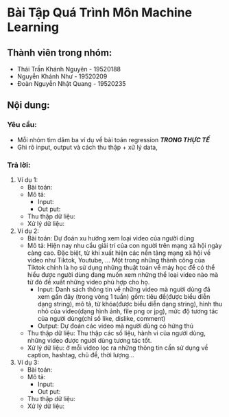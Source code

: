 # Bài Tập Quá Trình Môn Machine Learning
## Thành viên trong nhóm:
- Thái Trần Khánh Nguyên - 19520188
- Nguyễn Khánh Như - 19520209
- Đoàn Nguyễn Nhật Quang - 19520235
## Nội dung:
### Yêu cầu:
* Mỗi nhóm tìm dăm ba ví dụ về bài toán regression *****TRONG THỰC TẾ*****  
* Ghi rõ input, output và cách thu thập + xử lý data,
### Trả lời:

1.  Ví dụ 1: 
	* Bài toán:
	* Mô tả:
		* Input:
		* Out put:
	* Thu thập dữ liệu:
	* Xử lý dữ liệu:
2. Ví dụ 2: 
	* Bài toán: Dự đoán xu hướng xem loại video của người dùng
	* Mô tả: Hiện nay nhu cầu giải trí của con người trên mạng xã hội ngày càng cao. Đặc biệt, từ khi xuất hiện các nển tảng mạng xã hội về video như Tiktok, Youtube, ... Một trong những thành công của Tiktok chính là họ sử dụng những thuật toán về máy học để có thể hiểu được người dùng đang muốn xem những thể loại video nào mà từ đó đề xuất những video phù hợp cho họ.
		* Input: Danh sách thông tin về những video mà người dùng đã xem gần đây (trong vòng 1 tuần) gồm:  tiêu đề(được biểu diễn dạng string), mô tả, từ khóa(được biểu diễn dạng string), hình thu nhỏ của video(dạng hình ảnh, file png or jpg), mức độ tương tác của người dùng(chỉ số like, dislike, comment)
		* Output: Dự đoán các video mà người dùng có hứng thú
	* Thu thập dữ liệu: Thu thập các số liệu, hành vi của người dùng, những video được người dùng tương tác tốt.
	* Xử lý dữ liệu: ở mỗi video lọc ra những thông tin cần sử dụng về caption, hashtag, chủ đề, thời lượng…
3. Ví dụ 3: 
	* Bài toán:
	* Mô tả:
		* Input:
		* Out put:
	* Thu thập dữ liệu:
	* Xử lý dữ liệu:
